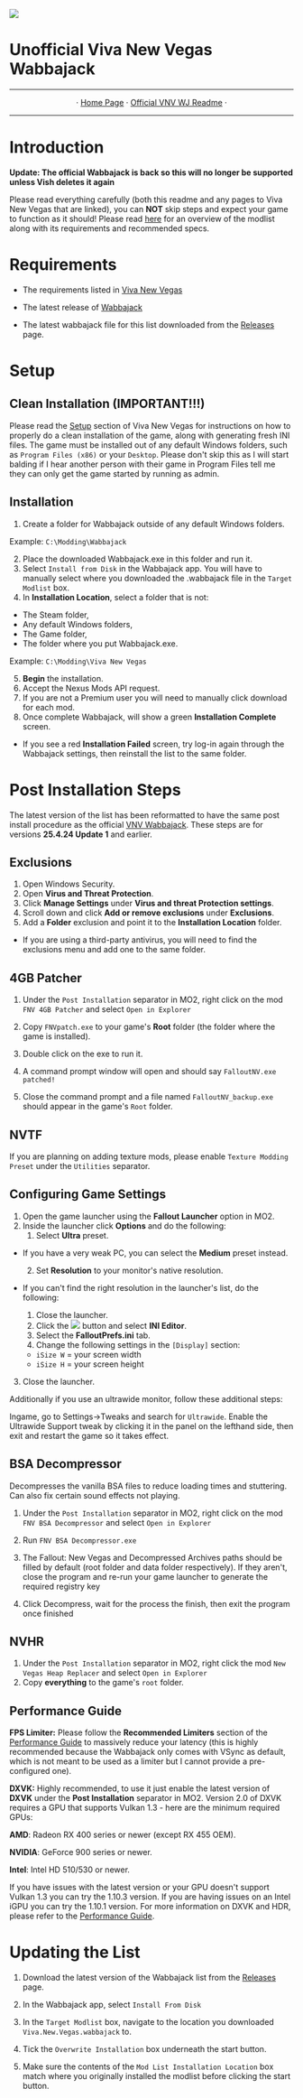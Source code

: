 <img src= "https://github.com/zpok3/Viva-New-Vegas-Unofficial-Wabbajack/blob/main/background.webp" target="_blank"></a>

# Unofficial Viva New Vegas Wabbajack
---

<p align="center">
· <a href="https://vivanewvegas.moddinglinked.com/">Home Page</a> ·
  <a href="https://vivanewvegas.moddinglinked.com/wabbajack.html">Official VNV WJ Readme</a> ·

---

# Introduction

**Update: The official Wabbajack is back so this will no longer be supported unless Vish deletes it again**

Please read everything carefully (both this readme and any pages to Viva New Vegas that are linked), you can **NOT** skip steps and expect your game to function as it should! Please read [here](https://vivanewvegas.moddinglinked.com/intro.html) for an overview of the modlist along with its requirements and recommended specs.

# Requirements

* The requirements listed in [Viva New Vegas](https://vivanewvegas.moddinglinked.com/intro.html#requirements)

* The latest release of [Wabbajack](https://www.wabbajack.org/)
* The latest wabbajack file for this list downloaded from the [Releases](https://github.com/zpok3/Viva-New-Vegas-Unofficial-Wabbajack/releases) page.

# Setup

## Clean Installation (IMPORTANT!!!)

Please read the [Setup](https://vivanewvegas.moddinglinked.com/setup.html) section of Viva New Vegas for instructions on how to properly do a clean installation of the game, along with generating fresh INI files. The game must be installed out of any default Windows folders, such as `Program Files (x86)` or your `Desktop`. Please don't skip this as I will start balding if I hear another person with their game in Program Files tell me they can only get the game started by running as admin.

## Installation

1. Create a folder for Wabbajack outside of any default Windows folders.

Example: `C:\Modding\Wabbajack`

2. Place the downloaded Wabbajack.exe in this folder and run it.
3. Select `Install from Disk` in the Wabbajack app. You will have to manually select where you downloaded the .wabbajack file in the `Target Modlist` box.
4. In **Installation Location**, select a folder that is not:
  * The Steam folder,
  * Any default Windows folders,
  * The Game folder,
  * The folder where you put Wabbajack.exe.

Example: `C:\Modding\Viva New Vegas`

5. **Begin** the installation.
6. Accept the Nexus Mods API request.
7. If you are not a Premium user you will need to manually click download for each mod.
8. Once complete Wabbajack, will show a green **Installation Complete** screen.
  * If you see a red **Installation Failed** screen, try log-in again through the Wabbajack settings, then reinstall the list to the same folder.

# Post Installation Steps

The latest version of the list has been reformatted to have the same post install procedure as the official [VNV Wabbajack](https://vivanewvegas.moddinglinked.com/wabbajack.html#PostInstallSteps). These steps are for versions **25.4.24 Update 1** and earlier.

## Exclusions
1. Open Windows Security.
2. Open **Virus and Threat Protection**.
3. Click **Manage Settings** under **Virus and threat Protection settings**.
4. Scroll down and click **Add or remove exclusions** under **Exclusions**.
5. Add a **Folder** exclusion and point it to the **Installation Location** folder.
  * If you are using a third-party antivirus, you will need to find the exclusions menu and add one to the same folder.

## 4GB Patcher
1. Under the `Post Installation` separator in MO2, right click on the mod `FNV 4GB Patcher` and select `Open in Explorer`

2. Copy `FNVpatch.exe` to your game's **Root** folder (the folder where the game is installed).

3. Double click on the exe to run it.

4. A command prompt window will open and should say `FalloutNV.exe patched!`

5. Close the command prompt and a file named `FalloutNV_backup.exe` should appear in the game's `Root` folder.

## NVTF
If you are planning on adding texture mods, please enable `Texture Modding Preset` under the `Utilities` separator.

## Configuring Game Settings
1. Open the game launcher using the **Fallout Launcher** option in MO2.
2. Inside the launcher click **Options** and do the following:
    1. Select **Ultra** preset.
* If you have a very weak PC, you can select the **Medium** preset instead.

  2. Set **Resolution** to your monitor's native resolution.
* If you can't find the right resolution in the launcher's list, do the following:
    
    1. Close the launcher.
    2. Click the <img src= "https://raw.githubusercontent.com/zpok3/Waters-of-Life/refs/heads/main/images/tools%20menu.png" target="_blank"></a> button and select **INI Editor**.
    3. Select the **FalloutPrefs.ini** tab.
    4. Change the following settings in the `[Display]` section:
    * `iSize W` = your screen width
    * `iSize H` = your screen height
3. Close the launcher.

Additionally if you use an ultrawide monitor, follow these additional steps:

Ingame, go to Settings->Tweaks and search for `Ultrawide`. Enable the Ultrawide Support tweak by clicking it in the panel on the lefthand side, then exit and restart the game so it takes effect.

## BSA Decompressor 
Decompresses the vanilla BSA files to reduce loading times and stuttering. Can also fix certain sound effects not playing.

1. Under the `Post Installation` separator in MO2, right click on the mod `FNV BSA Decompressor` and select `Open in Explorer`

2. Run `FNV BSA Decompressor.exe`

3. The Fallout: New Vegas and Decompressed Archives paths should be filled by default (root folder and data folder respectively). If they aren't, close the program and re-run your game launcher to generate the required registry key

4. Click Decompress, wait for the process the finish, then exit the program once finished

## NVHR
1. Under the `Post Installation` separator in MO2, right click the mod `New Vegas Heap Replacer` and select `Open in Explorer` 
2. Copy **everything** to the game's `root` folder.

## Performance Guide

**FPS Limiter:** Please follow the **Recommended Limiters** section of the [Performance Guide](https://performance.moddinglinked.com/falloutnv.html#RecommendedLimiters) to massively reduce your latency (this is highly recommended because the Wabbajack only comes with VSync as default, which is not meant to be used as a limiter but I cannot provide a pre-configured one).

**DXVK:** Highly recommended, to use it just enable the latest version of **DXVK** under the **Post Installation** separator in MO2. Version 2.0 of DXVK requires a GPU that supports Vulkan 1.3 - here are the minimum required GPUs: 

**AMD**: Radeon RX 400 series or newer (except RX 455 OEM).

**NVIDIA**: GeForce 900 series or newer.

**Intel**: Intel HD 510/530 or newer.

If you have issues with the latest version or your GPU doesn't support Vulkan 1.3 you can try the 1.10.3 version. If you are having issues on an Intel iGPU you can try the 1.10.1 version.
For more information on DXVK and HDR, please refer to the [Performance Guide](https://performance.moddinglinked.com/falloutnv.html#DXVK).

# Updating the List

1. Download the latest version of the Wabbajack list from the [Releases](https://github.com/zpok3/Viva-New-Vegas-Unofficial-Wabbajack/releases) page.

2. In the Wabbajack app, select `Install From Disk`

3. In the `Target Modlist` box, navigate to the location you downloaded `Viva.New.Vegas.wabbajack` to.

4. Tick the `Overwrite Installation` box underneath the start button.

5. Make sure the contents of the `Mod List Installation Location` box match where you originally installed the modlist before clicking the start button.
